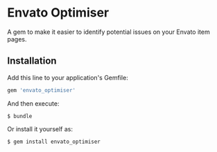 # Envato Optimiser

A gem to make it easier to identify potential issues on your Envato item pages.

## Installation

Add this line to your application's Gemfile:

```ruby
gem 'envato_optimiser'
```

And then execute:

```
$ bundle
```

Or install it yourself as:

```
$ gem install envato_optimiser
```
